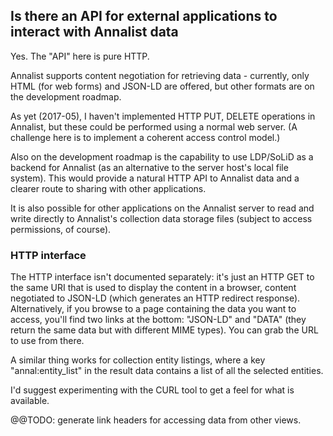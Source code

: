 ## Is there an API for external applications to interact with Annalist data

Yes.  The "API" here is pure HTTP.

Annalist supports content negotiation for retrieving data - currently, only HTML (for web forms) and JSON-LD are offered, but other formats are on the development roadmap.

As yet (2017-05), I haven't implemented HTTP PUT, DELETE operations in Annalist, but these could be performed using a normal web server.  (A challenge here is to implement a coherent access control model.)

Also on the development roadmap is the capability to use LDP/SoLiD as a backend for Annalist (as an alternative to the server host's local file system).  This would provide a natural HTTP API to Annalist data and a clearer route to sharing with other applications.

It is also possible for other applications on the Annalist server to read and write directly to Annalist's collection data storage files (subject to access permissions, of course).

### HTTP interface

The HTTP interface isn't documented separately: it's just an HTTP GET to the same URI that is used to display the content in a browser, content negotiated to JSON-LD (which generates an HTTP redirect response).  Alternatively, if you browse to a page containing the data you want to access, you'll find two links at the bottom:  "JSON-LD" and "DATA" (they return the same data but with different MIME types).  You can grab the URL to use from there.

A similar thing works for collection entity listings, where a key "annal:entity_list" in the result data contains a list of all the selected entities.

I'd suggest experimenting with the CURL tool to get a feel for what is available.

@@TODO: generate link headers for accessing data from other views.